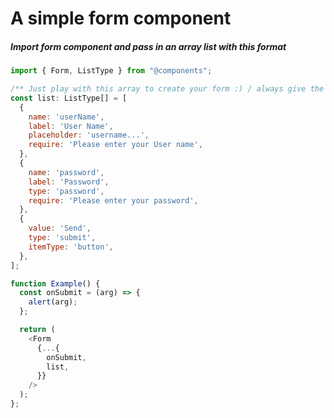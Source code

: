 # A simple form component

##### Import form component and pass in an array list with this format

```javascript
import { Form, ListType } from "@components";

/** Just play with this array to create your form :) / always give the list "ListType[]" type */
const list: ListType[] = [
  {
    name: 'userName',
    label: 'User Name',
    placeholder: 'username...',
    require: 'Please enter your User name',
  },
  {
    name: 'password',
    label: 'Password',
    type: 'password',
    require: 'Please enter your password',
  },
  {
    value: 'Send',
    type: 'submit',
    itemType: 'button',
  },
];

function Example() {
  const onSubmit = (arg) => {
    alert(arg);
  };

  return (
    <Form
      {...{
        onSubmit,
        list,
      }}
    />
  );
};
```

